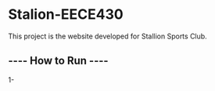 # Stalion-EECE430
This project is the website developed for Stallion Sports Club. 

---- How to Run ----
--------------------
1- 

